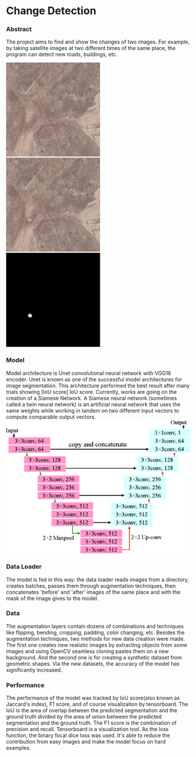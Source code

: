 # Change Detection
### Abstract
The project aims to find and show the changes of two images. For example, by taking satellite images at two different times of the same place, 
the program can detect new roads, buildings, etc. 

![A](https://github.com/Dav00Arm/Change_Detection_Post/blob/main/images/A2.jpg)
![B](https://github.com/Dav00Arm/Change_Detection_Post/blob/main/images/B2.jpg)
![OUT](https://github.com/Dav00Arm/Change_Detection_Post/blob/main/images/OUT2.jpg)


### Model
Model architecture is Unet convolutional neural network with VGG16 encoder. 
Unet is known as one of the successful model architectures for image segmentation.
This architecture performed the best result after many trials showing [IoU score] IoU score. 
Currently, works are going on the creation of a Siamese Network.
A Siamese neural network (sometimes called a twin neural network) is an artificial neural network that uses the same weights while working in tandem on two different input vectors to compute comparable output vectors.
![architecture](https://github.com/Dav00Arm/Change_Detection_Post/blob/main/images/model.png)


### Data Loader
The model is fed in this way: the data loader reads images from a directory, creates batches,
passes them through augmentation techniques, then concatenates 'before' and 'after' images of the same place and with the mask of the image gives to the model.

### Data
The augmentation layers contain dozens of combinations and techniques like flipping, bending, cropping, padding, color changing, etc.
Besides the augmentation techniques, two methods for new data creation were made. 
The first one creates new realistic images by extracting objects from some images and using OpenCV seamless cloning pastes them on a new background. And the second one is for creating a synthetic dataset from geometric shapes. 
Via the new datasets, the accuracy of the model has significantly increased. 

### Performance
The performance of the model was tracked by IoU score(also known as Jaccard's index), F1 score, and of course visualization by tensorboard. 
The IoU is the area of overlap between the predicted segmentation and the ground truth divided by the area of union between the predicted segmentation and the ground truth. 
The F1 score is the combination of precision and recall.  Tensorboard is a visualization tool. 
As the loss function, the binary focal dice loss was used. It's able to reduce the contribution from easy images and make the model focus on hard examples. 
